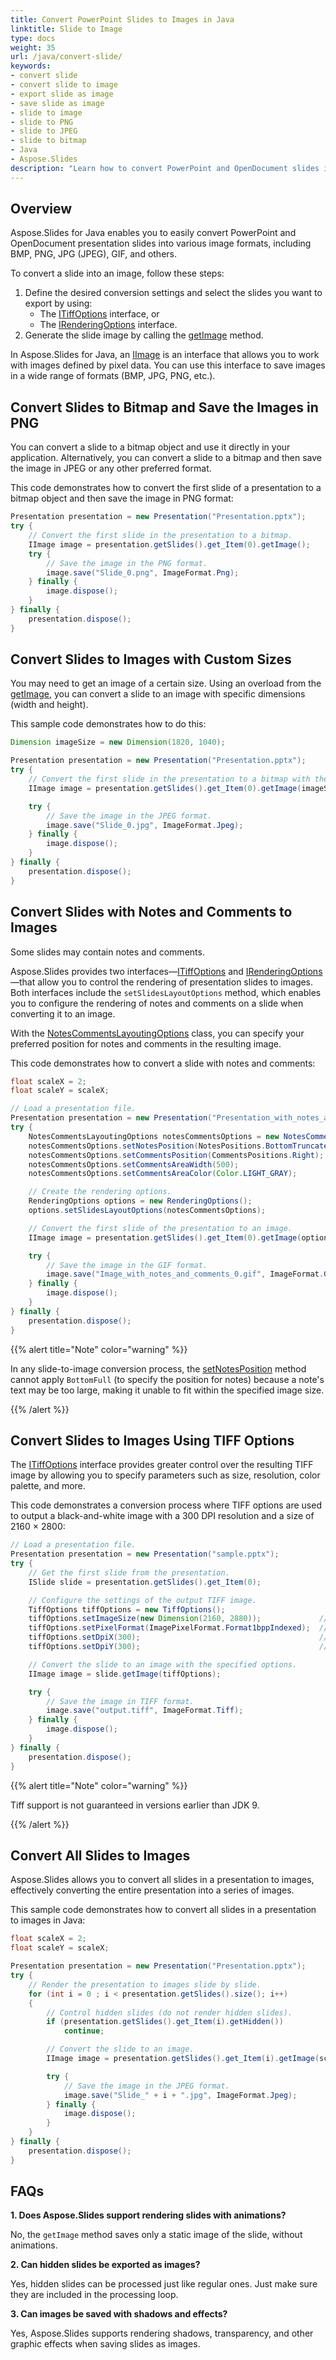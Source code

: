 ```yaml
---
title: Convert PowerPoint Slides to Images in Java
linktitle: Slide to Image
type: docs
weight: 35
url: /java/convert-slide/
keywords: 
- convert slide
- convert slide to image
- export slide as image
- save slide as image
- slide to image
- slide to PNG
- slide to JPEG
- slide to bitmap
- Java
- Aspose.Slides
description: "Learn how to convert PowerPoint and OpenDocument slides into various formats using Aspose.Slides for Java. Easily export PPTX and ODP slides to BMP, PNG, JPEG, TIFF, and more with high-quality results."
---
```


## **Overview**

Aspose.Slides for Java enables you to easily convert PowerPoint and OpenDocument presentation slides into various image formats, including BMP, PNG, JPG (JPEG), GIF, and others.

To convert a slide into an image, follow these steps:

1. Define the desired conversion settings and select the slides you want to export by using:
    - The [ITiffOptions](https://reference.aspose.com/slides/java/com.aspose.slides/itiffoptions/) interface, or
    - The [IRenderingOptions](https://reference.aspose.com/slides/java/com.aspose.slides/irenderingoptions/) interface.
2. Generate the slide image by calling the [getImage](https://reference.aspose.com/slides/java/com.aspose.slides/islide/#getImage-java.awt.Dimension-) method.

In Aspose.Slides for Java, an [IImage](https://reference.aspose.com/slides/java/com.aspose.slides/iimage/) is an interface that allows you to work with images defined by pixel data. You can use this interface to save images in a wide range of formats (BMP, JPG, PNG, etc.).

## **Convert Slides to Bitmap and Save the Images in PNG**

You can convert a slide to a bitmap object and use it directly in your application. Alternatively, you can convert a slide to a bitmap and then save the image in JPEG or any other preferred format.

This code demonstrates how to convert the first slide of a presentation to a bitmap object and then save the image in PNG format:

```java 
Presentation presentation = new Presentation("Presentation.pptx");
try {
    // Convert the first slide in the presentation to a bitmap.
    IImage image = presentation.getSlides().get_Item(0).getImage();
	try {
        // Save the image in the PNG format.
        image.save("Slide_0.png", ImageFormat.Png);
    } finally {
        image.dispose();
    }
} finally {
    presentation.dispose();
}
```

## **Convert Slides to Images with Custom Sizes**

You may need to get an image of a certain size. Using an overload from the [getImage](https://reference.aspose.com/slides/java/com.aspose.slides/islide/#getImage-java.awt.Dimension-), you can convert a slide to an image with specific dimensions (width and height). 

This sample code demonstrates how to do this:

```java 
Dimension imageSize = new Dimension(1820, 1040);

Presentation presentation = new Presentation("Presentation.pptx");
try {
    // Convert the first slide in the presentation to a bitmap with the specified size.
    IImage image = presentation.getSlides().get_Item(0).getImage(imageSize);

    try {
        // Save the image in the JPEG format.
        image.save("Slide_0.jpg", ImageFormat.Jpeg);
    } finally {
        image.dispose();
    }
} finally {
    presentation.dispose();
}
```

## **Convert Slides with Notes and Comments to Images**

Some slides may contain notes and comments.

Aspose.Slides provides two interfaces—[ITiffOptions](https://reference.aspose.com/slides/java/com.aspose.slides/itiffoptions/) and [IRenderingOptions](https://reference.aspose.com/slides/java/com.aspose.slides/irenderingoptions/)—that allow you to control the rendering of presentation slides to images. Both interfaces include the `setSlidesLayoutOptions` method, which enables you to configure the rendering of notes and comments on a slide when converting it to an image.

With the [NotesCommentsLayoutingOptions](https://reference.aspose.com/slides/java/com.aspose.slides/notescommentslayoutingoptions/) class, you can specify your preferred position for notes and comments in the resulting image.

This code demonstrates how to convert a slide with notes and comments:

```java 
float scaleX = 2;
float scaleY = scaleX;

// Load a presentation file.
Presentation presentation = new Presentation("Presentation_with_notes_and_comments.pptx");
try {
    NotesCommentsLayoutingOptions notesCommentsOptions = new NotesCommentsLayoutingOptions();
    notesCommentsOptions.setNotesPosition(NotesPositions.BottomTruncated);  // Set the position of the notes.
    notesCommentsOptions.setCommentsPosition(CommentsPositions.Right);      // Set the position of the comments.
    notesCommentsOptions.setCommentsAreaWidth(500);                         // Set the width of the comments area.
    notesCommentsOptions.setCommentsAreaColor(Color.LIGHT_GRAY);            // Set the color for the comments area.

    // Create the rendering options.
    RenderingOptions options = new RenderingOptions();
    options.setSlidesLayoutOptions(notesCommentsOptions);

    // Convert the first slide of the presentation to an image.
    IImage image = presentation.getSlides().get_Item(0).getImage(options, scaleX, scaleY);

    try {
        // Save the image in the GIF format.
        image.save("Image_with_notes_and_comments_0.gif", ImageFormat.Gif);
    } finally {
        image.dispose();
    }
} finally {
    presentation.dispose();
}
```

{{% alert title="Note" color="warning" %}} 

In any slide-to-image conversion process, the [setNotesPosition](https://reference.aspose.com/slides/java/com.aspose.slides/inotescommentslayoutingoptions/#setNotesPosition-int-) method cannot apply `BottomFull` (to specify the position for notes) because a note's text may be too large, making it unable to fit within the specified image size.

{{% /alert %}} 

## **Convert Slides to Images Using TIFF Options**

The [ITiffOptions](https://reference.aspose.com/slides/java/com.aspose.slides/itiffoptions/) interface provides greater control over the resulting TIFF image by allowing you to specify parameters such as size, resolution, color palette, and more.

This code demonstrates a conversion process where TIFF options are used to output a black-and-white image with a 300 DPI resolution and a size of 2160 × 2800:

```java 
// Load a presentation file.
Presentation presentation = new Presentation("sample.pptx");
try {
    // Get the first slide from the presentation.
    ISlide slide = presentation.getSlides().get_Item(0);

    // Configure the settings of the output TIFF image.
    TiffOptions tiffOptions = new TiffOptions();
    tiffOptions.setImageSize(new Dimension(2160, 2880));             // Set the image size.
    tiffOptions.setPixelFormat(ImagePixelFormat.Format1bppIndexed);  // Set the pixel format (black and white).
    tiffOptions.setDpiX(300);                                        // Set the horizontal resolution.
    tiffOptions.setDpiY(300);                                        // Set the vertical resolution.

    // Convert the slide to an image with the specified options.
    IImage image = slide.getImage(tiffOptions);

    try {
        // Save the image in TIFF format.
        image.save("output.tiff", ImageFormat.Tiff);
    } finally {
        image.dispose();
    }
} finally {
    presentation.dispose();
}
```

{{% alert title="Note" color="warning" %}} 

Tiff support is not guaranteed in versions earlier than JDK 9.

{{% /alert %}} 

## **Convert All Slides to Images**

Aspose.Slides allows you to convert all slides in a presentation to images, effectively converting the entire presentation into a series of images.

This sample code demonstrates how to convert all slides in a presentation to images in Java:

```java 
float scaleX = 2;
float scaleY = scaleX;

Presentation presentation = new Presentation("Presentation.pptx");
try {
    // Render the presentation to images slide by slide.
    for (int i = 0 ; i < presentation.getSlides().size(); i++)
    {
        // Control hidden slides (do not render hidden slides).
        if (presentation.getSlides().get_Item(i).getHidden())
            continue;

        // Convert the slide to an image.
        IImage image = presentation.getSlides().get_Item(i).getImage(scaleX, scaleY);

        try {
            // Save the image in the JPEG format.
            image.save("Slide_" + i + ".jpg", ImageFormat.Jpeg);
        } finally {
            image.dispose();
        }
    }
} finally {
    presentation.dispose();
} 
```

## **FAQs**

**1. Does Aspose.Slides support rendering slides with animations?**

No, the `getImage` method saves only a static image of the slide, without animations.

**2. Can hidden slides be exported as images?**

Yes, hidden slides can be processed just like regular ones. Just make sure they are included in the processing loop.

**3. Can images be saved with shadows and effects?**

Yes, Aspose.Slides supports rendering shadows, transparency, and other graphic effects when saving slides as images.
